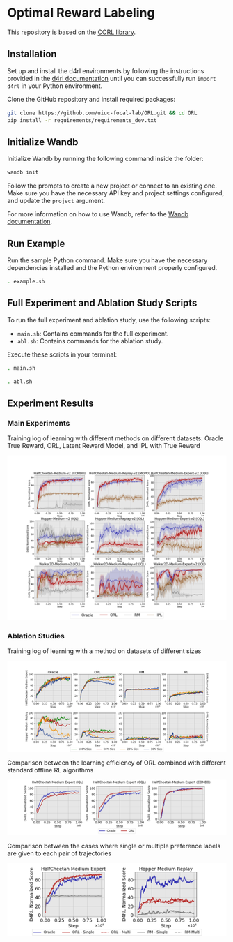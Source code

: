 # Optimal Reward Labeling

This repository is based on the [CORL library](https://github.com/tinkoff-ai/CORL).

## Installation

Set up and install the d4rl environments by following the instructions provided in the [d4rl documentation](https://github.com/Farama-Foundation/D4RL) until you can successfully run `import d4rl` in your Python environment.

Clone the GitHub repository and install required packages:

```bash
git clone https://github.com/uiuc-focal-lab/ORL.git && cd ORL
pip install -r requirements/requirements_dev.txt
```

## Initialize Wandb

Initialize Wandb by running the following command inside the folder:

```bash
wandb init
```

Follow the prompts to create a new project or connect to an existing one. Make sure you have the necessary API key and project settings configured, and update the `project` argument.

For more information on how to use Wandb, refer to the [Wandb documentation](https://docs.wandb.ai/).

## Run Example

Run the sample Python command. Make sure you have the necessary dependencies installed and the Python environment properly configured.

```bash
. example.sh
```

## Full Experiment and Ablation Study Scripts

To run the full experiment and ablation study, use the following scripts:

- `main.sh`: Contains commands for the full experiment.
- `abl.sh`: Contains commands for the ablation study.


Execute these scripts in your terminal:


```bash
. main.sh
```

```bash
. abl.sh
```

## Experiment Results

### Main Experiments

Training log of learning with different methods on different datasets: Oracle True Reward, ORL, Latent Reward Model, and IPL with True Reward

![Graph 1](results/graphs/main_exp.png)

### Ablation Studies

Training log of learning with a method on datasets of different sizes

![Graph 2](results/graphs/size.png)

Comparison between the learning efficiency of ORL combined with different standard offline RL algorithms

![Graph 3](results/graphs/algo.png)

Comparison between the cases where single or multiple preference labels are given to each pair of trajectories

![Graph 4](results/graphs/bernoulli.png)
